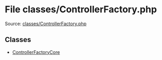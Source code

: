 File classes/ControllerFactory.php
=========

Source: [classes/ControllerFactory.php](https://github.com/PrestaShop/PrestaShop/blob/1.6.0.3/classes/ControllerFactory.php)


Classes
-------

* [ControllerFactoryCore](class.ControllerFactoryCore.md)


